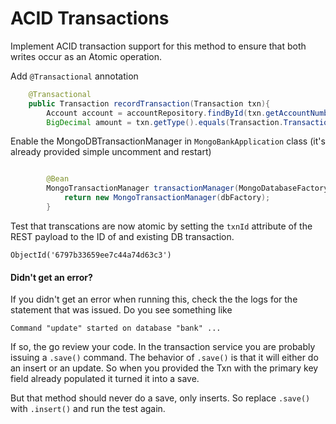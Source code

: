 # ACID Transactions

Implement ACID transaction support for this method to ensure that both writes occur as an Atomic operation.

Add `@Transactional` annotation
```java 
    @Transactional
    public Transaction recordTransaction(Transaction txn){
        Account account = accountRepository.findById(txn.getAccountNumber()).get();
        BigDecimal amount = txn.getType().equals(Transaction.TransactionType.CREDIT) ? txn.getAmount() : txn.getAmount().multiply(BigDecimal.valueOf(-1L));

```
Enable the MongoDBTransactionManager in `MongoBankApplication` class (it's already provided simple uncomment and restart)
```java

        @Bean
        MongoTransactionManager transactionManager(MongoDatabaseFactory dbFactory) {
            return new MongoTransactionManager(dbFactory);
        }

```


Test that transcations are now atomic by setting the `txnId` attribute of the REST payload to the ID of
and existing DB transaction.

```
ObjectId('6797b33659ee7c44a74d63c3')

```

#### Didn't get an error?

If you didn't get an error when running this, check the the logs for the statement that was issued. Do you see something like

```
Command "update" started on database "bank" ...

```

If so, the go review your code. In the transaction service you are probably issuing a `.save()` command.
The behavior of `.save()` is that it will either do an insert or an update. So when you provided the Txn with the primary key field
already populated it turned it into a save.

But that method should never do a save, only inserts. So replace `.save()` with `.insert()` and run the test again. 

